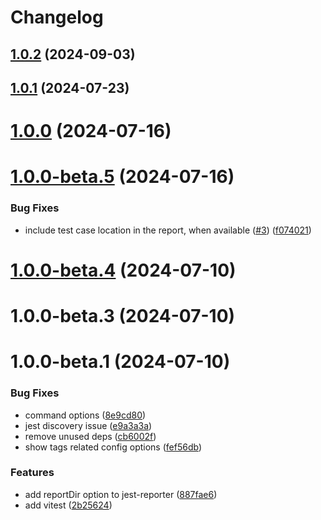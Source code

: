# Changelog

## [1.0.2](https://github.com/currents-dev/currents-reporter/compare/@currents/jest-v1.0.1...${npm.name}-v1.0.2) (2024-09-03)

## [1.0.1](https://github.com/currents-dev/currents-reporter/compare/@currents/jest-v1.0.0...${npm.name}-v1.0.1) (2024-07-23)

# [1.0.0](https://github.com/currents-dev/currents-reporter/compare/@currents/jest-v1.0.0-beta.5...${npm.name}-v1.0.0) (2024-07-16)

# [1.0.0-beta.5](https://github.com/currents-dev/currents-reporter/compare/@currents/jest-v1.0.0-beta.4...${npm.name}-v1.0.0-beta.5) (2024-07-16)


### Bug Fixes

* include test case location in the report, when available ([#3](https://github.com/currents-dev/currents-reporter/issues/3)) ([f074021](https://github.com/currents-dev/currents-reporter/commit/f074021627ba44d130abeea0d608edf71440840a))

# [1.0.0-beta.4](https://github.com/currents-dev/currents-reporter/compare/@currents/jest-v1.0.0-beta.3...${npm.name}-v1.0.0-beta.4) (2024-07-10)

# 1.0.0-beta.3 (2024-07-10)

# 1.0.0-beta.1 (2024-07-10)

### Bug Fixes

- command options ([8e9cd80](https://github.com/currents-dev/currents-reporter/commit/8e9cd8094ff5449f1431f8dd65da3a87daf32eaa))
- jest discovery issue ([e9a3a3a](https://github.com/currents-dev/currents-reporter/commit/e9a3a3aaf3031b0c8c0a98f824ffeb0abe3e8b41))
- remove unused deps ([cb6002f](https://github.com/currents-dev/currents-reporter/commit/cb6002f091b28769f105450b5c438add163c8d86))
- show tags related config options ([fef56db](https://github.com/currents-dev/currents-reporter/commit/fef56dbf67e9ecb82a508654eea059cf7c04c6f8))

### Features

- add reportDir option to jest-reporter ([887fae6](https://github.com/currents-dev/currents-reporter/commit/887fae637f5d08243323e30abedba919075939b6))
- add vitest ([2b25624](https://github.com/currents-dev/currents-reporter/commit/2b2562410adcce06de4e54abcc63c4a16603d27b))